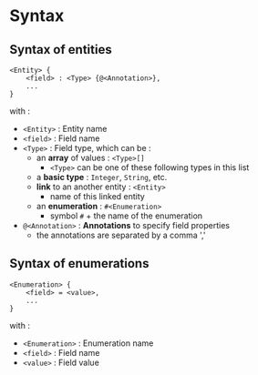 Syntax
======

Syntax of entities
------------------

```
<Entity> {
    <field> : <Type> {@<Annotation>},
    ...
}
```

with :
- ```<Entity>``` : Entity name
- ```<field>``` : Field name
- ```<Type>``` : Field type, which can be :
  - an **array** of values : ```<Type>[]```
    - ```<Type>``` can be one of these following types in this list
  - a **basic type** : ```Integer```, ```String```, etc.
  - **link** to an another entity : ```<Entity>```
    - name of this linked entity
  - an **enumeration** : ```#<Enumeration>``` 
    - symbol ```#``` + the name of the enumeration
- ```@<Annotation>``` : **Annotations** to specify field properties
  - the annotations are separated by a comma ','

Syntax of enumerations
----------------------

```
<Enumeration> {
    <field> = <value>,
    ...
}
```

with :
- ```<Enumeration>``` : Enumeration name
- ```<field>``` : Field name
- ```<value>``` : Field value
